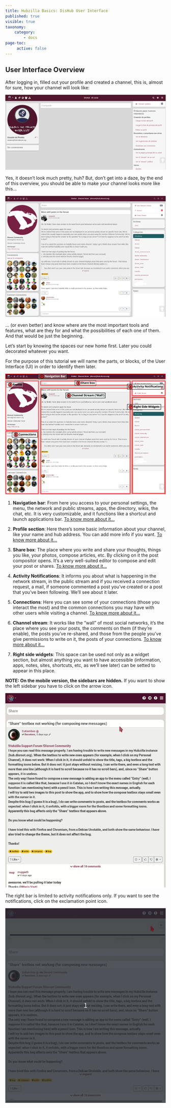 ```yaml
---
title: Hubzilla Basics: DisHub User Interface
published: true
visible: true
taxonomy:
    category:
        - docs
page-toc:
     active: false
---
```


## User Interface Overview
After logging in, filled out your profile and created a channel, this is, almost for sure, how your channel will look like:

![basics_interface](en/Basics_interface.png)

Yes, it doesn’t look much pretty, huh? But, don’t get into a daze, by the end of this overview, you should be able to make your channel looks more like this...

![basics_interface_improved](en/Basics_interface_improved.png)

… (or even better) and know where are the most important tools and features, what are they for and what the possibilities of each one of them. And that would be just the beginning.

Let’s start by knowing the spaces our new home first. Later you could decorated whatever you want.

For the purpose of this tutorial we will name the parts, or blocks, of the User Interface (UI) in order to identify them later.

![basics_UI](en/Basics_UI.png)</br>

01. **Navigation bar**: From here you access to your personal settings, the menu, the network and public streams, apps, the directory, wikis, the chat, etc. It is very customizable, and it functions like a shortcut and launch applications bar. [To know more about it...](../Navigation_bar)

02. **Profile section**: Here there’s some basic information about your channel, like your name and hub address. You can add more info if you want. [To know more about it...](../../02.Channels/02.Profiles)

03. **Share box**: The place where you write and share your thoughts, things you like, your photos, compose articles, etc. By clicking on it the post compositor opens. It’s a very well-suited editor to compose and edit your post or shares. [To know more about it...](../../05.Posts)

04. **Activity Notifications**: It informs you about what is happening in the network stream, in the public stream and if you received a connection request, a mail, if someone commented a post you’ve created or a post that you’ve been following. We’ll see about it later.

05. **Connections**: Here you can see some of your connections (those you interact the most) and the common connections you may have with other users while visiting a channel. [To know more about it...](../../03.Connections)

06. **Channel stream**: It works like the “wall” of most social networks, it’s the place where you see your posts, the comments on them (if they’re enable), the posts you’ve re-shared, and those from the people you’ve give permissions to write on it, the posts of your connections. [To know more about it...](../../05.Posts)

07. **Right side widgets**: This space can be used not only as a widget section, but almost anything you want to have accessible (information, apps, notes, sites, shortcuts, etc, as we’ll see later) can be setted to appear in this place.


**NOTE: On the mobile version, the sidebars are hidden.** If you want to show the left sidebar you have to click on the arrow icon.</br>

![MobileLeftBar](en/MobileLeftBar.gif)</br>

The right bar is limited to activity notifications only. If you want to see the notifications, click on the exclamation point icon.</br>

![MobileLeftBar](en/MobilerightBar.gif)</br>
